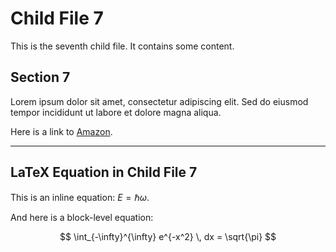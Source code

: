 # Child File 7

This is the seventh child file. It contains some content.

## Section 7

Lorem ipsum dolor sit amet, consectetur adipiscing elit. Sed do eiusmod tempor incididunt ut labore et dolore magna aliqua.

Here is a link to [Amazon](https://www.amazon.com/).

---

## LaTeX Equation in Child File 7

This is an inline equation: $E = \hbar \omega$.

And here is a block-level equation:

$$
\int_{-\infty}^{\infty} e^{-x^2} \, dx = \sqrt{\pi}
$$
